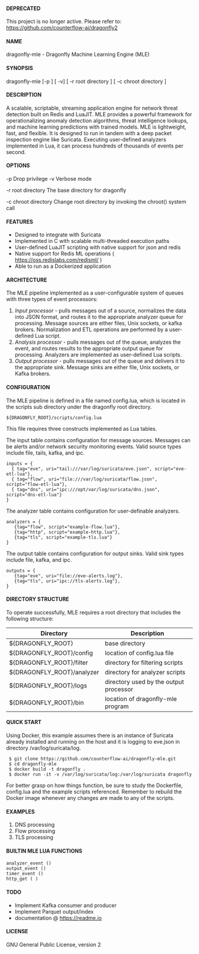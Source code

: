 

#### DEPRECATED

This project is no longer active. Please refer to: https://github.com/counterflow-ai/dragonfly2

#### NAME
dragonfly-mle - Dragonfly Machine Learning Engine (MLE)

#### SYNOPSIS

dragonfly-mle [-p ] [ -v] [ -r root directory ] [ -c chroot directory ] 

#### DESCRIPTION

A scalable, scriptable, streaming application engine for network threat detection built on Redis and LuaJIT.   MLE provides a powerful framework for operationalizing anomaly detection algorithms, threat intelligence lookups, and machine learning predictions with trained models.  MLE is lightweight, fast, and flexible.  It is designed to run in tandem with a deep packet inspection engine like Suricata.  Executing user-defined analyzers implemented in Lua, it can process hundreds of thousands of events per second.  

#### OPTIONS
-p
	Drop privilege
-v
	Verbose mode

-r root directory
	The base directory for dragonfly 

-c chroot directory
	Change root directory by invoking the chroot() system call

#### FEATURES
- Designed to integrate with Suricata
- Implemented in C with scalable multi-threaded execution paths
- User-defined LuaJIT scripting with native support for json and redis
- Native support for Redis ML operations ( https://oss.redislabs.com/redisml/ )
- Able to run as a Dockerized application

#### ARCHITECTURE
The MLE pipeline implemented as a user-configurable system of queues with three types of event processors:
1.	*Input processor* - pulls messages out of a source, normalizes the data into JSON format, and routes it to the appropriate analyzer queue for processing.  Message sources are either files, Unix sockets, or kafka brokers.  Normalization and ETL operations are performed by a user-defined Lua script.
2.	*Analysis processor* - pulls messages out of the queue, analyzes the event, and routes results to the appropriate output queue for processing.  Analyzers are implemented as user-defined Lua scripts.
3.	*Output processor* - pulls messages out of the queue and delivers it to the appropriate sink.  Message sinks are either file, Unix sockets, or Kafka brokers.

#### CONFIGURATION
The MLE pipeline is defined in a file named config.lua, which is located in the scripts sub directory under the dragonfly root directory.

`${DRAGONFLY_ROOT}/scripts/config.lua`

This file requires three constructs implemented as Lua tables. 

The input table contains configuration for message sources.   Messages can be alerts and/or network security monitoring events.  Valid source types include file, tails, kafka, and ipc.  

    inputs = {
      { tag="eve", uri="tail:///var/log/suricata/eve.json", script="eve-etl-lua"},
      { tag="flow", uri="file:///var/log/suricata/flow.json", script="flow-etl-lua"},
      { tag="dns", uri="ipc:///opt/var/log/suricata/dns.json", script="dns-etl-lua"}
    }

The analyzer table contains configuration for user-definable analyzers.

    analyzers = {
       {tag="flow", script="example-flow.lua"},
       {tag="http", script="example-http.lua"},
       {tag="tls", script="example-tls.lua"}
    }

The output table contains configuration for output sinks.  Valid sink types include file, kafka, and ipc.  

    outputs = {
       {tag="eve", uri="file://eve-alerts.log"},
       {tag="tls", uri="ipc://tls-alerts.log"},
    }

#### DIRECTORY STRUCTURE
To operate successfully, MLE requires a root directory that includes the following structure:


| Directory  | Description |
| ------------- | ------------- |
| ${DRAGONFLY_ROOT}  | base directory  |
| ${DRAGONFLY_ROOT}/config  | location of config.lua file |
| ${DRAGONFLY_ROOT}/filter  | directory for filtering scripts  |
| ${DRAGONFLY_ROOT}/analyzer  | directory for analyzer scripts  |
| ${DRAGONFLY_ROOT}/logs  | directory used by the output processor  |
| ${DRAGONFLY_ROOT}/bin  | location of dragonfly-mle program  |


#### QUICK START

Using Docker, this example assumes there is an instance of Suricata already installed and running on the host and it is logging to eve.json in directory /var/log/suricata/log.

     $ git clone https://github.com/counterflow-ai/dragonfly-mle.git
     $ cd dragonfly-mle
     $ docker build -t dragonfly .
     $ docker run -it -v /var/log/suricata/log:/var/log/suricata dragonfly

For better grasp on how things function, be sure to study the Dockerfile, config.lua and the example scripts referenced.  Remember to rebuild the Docker image whenever any changes are made to any of the scripts.

#### EXAMPLES

1. DNS processing
2. Flow processing
3. TLS processing

#### BUILTIN MLE LUA FUNCTIONS

	analyzer_event ()
	output_event ()
	timer_event ()
	http_get ( )

#### TODO
- Implement Kafka consumer and producer
- Implement Parquet output/index
- documentation @ https://readme.io 

#### LICENSE

GNU General Public License, version 2
